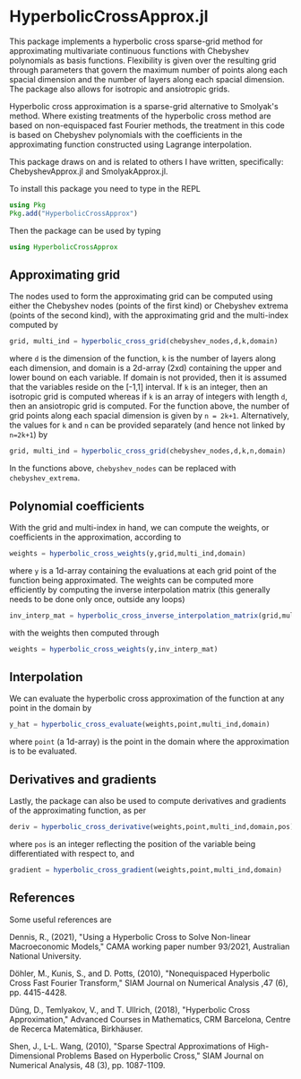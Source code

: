 # HyperbolicCrossApprox.jl
 
This package implements a hyperbolic cross sparse-grid method for approximating multivariate continuous functions with Chebyshev polynomials as basis functions.  Flexibility is given over the resulting grid through parameters that govern the maximum number of points along each spacial dimension and the number of layers along each spacial dimension.  The package also allows for isotropic and ansiotropic grids.

Hyperbolic cross approximation is a sparse-grid alternative to Smolyak's method.  Where existing treatments of the hyperbolic cross method are based on non-equispaced fast Fourier methods, the treatment in this code is based on Chebyshev polynomials with the coefficients in the approximating function constructed using Lagrange interpolation.

This package draws on and is related to others I have written, specifically: ChebyshevApprox.jl and SmolyakApprox.jl. 

To install this package you need to type in the REPL

```julia
using Pkg
Pkg.add("HyperbolicCrossApprox")
```

Then the package can be used by typing

```julia
using HyperbolicCrossApprox
```

Approximating grid
------------------

The nodes used to form the approximating grid can be computed using either the Chebyshev nodes (points of the first kind) or Chebyshev extrema (points of the second kind), with the approximating grid and the multi-index computed by

```julia
grid, multi_ind = hyperbolic_cross_grid(chebyshev_nodes,d,k,domain)
```

where `d` is the dimension of the function, `k` is the number of layers along each dimension, and domain is a 2d-array (2xd) containing the upper and lower bound on each variable.  If domain is not provided, then it is assumed that the variables reside on the [-1,1] interval.  If `k` is an integer, then an isotropic grid is computed whereas if `k` is an array of integers with length `d`, then an ansiotropic grid is computed.  For the function above, the number of grid points along each spacial dimension is given by `n = 2k+1`.  Alternatively, the values for `k` and `n` can be provided separately (and hence not linked by `n=2k+1`) by

```julia
grid, multi_ind = hyperbolic_cross_grid(chebyshev_nodes,d,k,n,domain)
```

In the functions above, `chebyshev_nodes` can be replaced with `chebyshev_extrema`.

Polynomial coefficients
-----------------------

With the grid and multi-index in hand, we can compute the weights, or coefficients in the approximation, according to

```julia
weights = hyperbolic_cross_weights(y,grid,multi_ind,domain)
```

where `y` is a 1d-array containing the evaluations at each grid point of the function being approximated.  The weights can be computed more efficiently by computing the inverse interpolation matrix (this generally needs to be done only once, outside any loops)

```julia
inv_interp_mat = hyperbolic_cross_inverse_interpolation_matrix(grid,multi_ind,domain)
```

with the weights then computed through

```julia
weights = hyperbolic_cross_weights(y,inv_interp_mat)
```

Interpolation
-------------

We can evaluate the hyperbolic cross approximation of the function at any point in the domain by

```julia
y_hat = hyperbolic_cross_evaluate(weights,point,multi_ind,domain)
```

where `point` (a 1d-array) is the point in the domain where the approximation is to be evaluated.

Derivatives and gradients
-------------------------

Lastly, the package can also be used to compute derivatives and gradients of the approximating function, as per

```Julia
deriv = hyperbolic_cross_derivative(weights,point,multi_ind,domain,pos)
```

where `pos` is an integer reflecting the position of the variable being differentiated with respect to, and 

```julia
gradient = hyperbolic_cross_gradient(weights,point,multi_ind,domain)
```

References
----------

Some useful references are

Dennis, R., (2021), "Using a Hyperbolic Cross to Solve Non-linear Macroeconomic Models," CAMA working paper number 93/2021, Australian National University.

Döhler, M., Kunis, S., and D. Potts, (2010), "Nonequispaced Hyperbolic Cross Fast Fourier Transform," SIAM Journal on Numerical Analysis ,47 (6), pp. 4415-4428.

Dũng, D., Temlyakov, V., and T. Ullrich, (2018), "Hyperbolic Cross Approximation," Advanced Courses in Mathematics, CRM Barcelona, Centre de Recerca Matemàtica, Birkhäuser.

Shen, J., L-L. Wang, (2010), "Sparse Spectral Approximations of High-Dimensional Problems Based on Hyperbolic Cross," SIAM Journal on Numerical Analysis, 48 (3), pp. 1087-1109.
